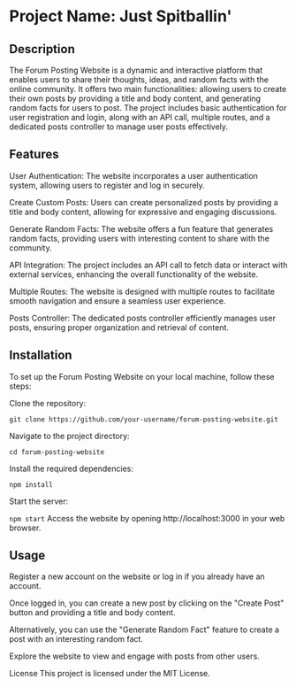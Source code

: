 # Project Name: Just Spitballin'
## Description
The Forum Posting Website is a dynamic and interactive platform that enables users to share their thoughts, ideas, and random facts with the online community. It offers two main functionalities: allowing users to create their own posts by providing a title and body content, and generating random facts for users to post. The project includes basic authentication for user registration and login, along with an API call, multiple routes, and a dedicated posts controller to manage user posts effectively.

## Features
User Authentication: The website incorporates a user authentication system, allowing users to register and log in securely.

Create Custom Posts: Users can create personalized posts by providing a title and body content, allowing for expressive and engaging discussions.

Generate Random Facts: The website offers a fun feature that generates random facts, providing users with interesting content to share with the community.

API Integration: The project includes an API call to fetch data or interact with external services, enhancing the overall functionality of the website.

Multiple Routes: The website is designed with multiple routes to facilitate smooth navigation and ensure a seamless user experience.

Posts Controller: The dedicated posts controller efficiently manages user posts, ensuring proper organization and retrieval of content.

## Installation
To set up the Forum Posting Website on your local machine, follow these steps:

Clone the repository:

```git clone https://github.com/your-username/forum-posting-website.git```

Navigate to the project directory:

```cd forum-posting-website```

Install the required dependencies:

```npm install```

Start the server:

```npm start```
Access the website by opening http://localhost:3000 in your web browser.

## Usage

Register a new account on the website or log in if you already have an account.

Once logged in, you can create a new post by clicking on the "Create Post" button and providing a title and body content.

Alternatively, you can use the "Generate Random Fact" feature to create a post with an interesting random fact.

Explore the website to view and engage with posts from other users.

License
This project is licensed under the MIT License.
